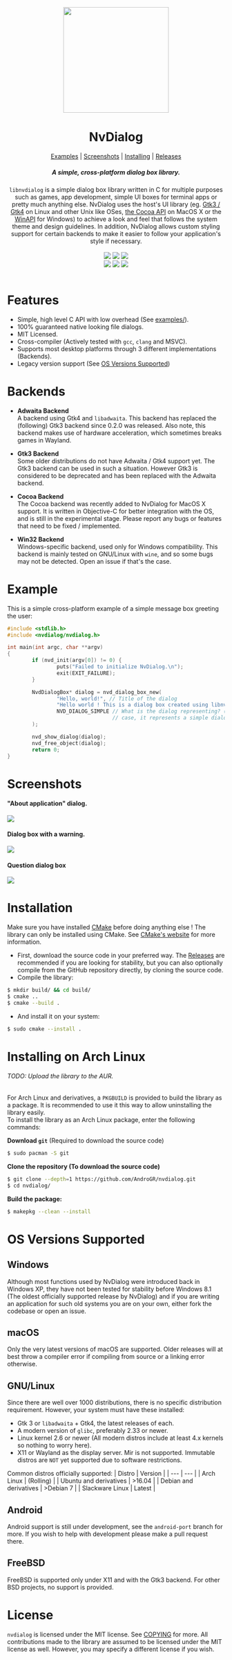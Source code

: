 <div align="center">
        <img src="assets/logo.svg" width="244">
        <h1>NvDialog</h1>
        <a href="#example">Examples</a> | 
        <a href="#screenshots">Screenshots</a> |
        <a href="#installation">Installing</a> |
        <a href="https://github.com/AndroGR/nvdialog/releases">Releases</a>
        <h5><b>A simple, cross-platform dialog box library.</b></h5>
<code>libnvdialog</code> is a simple dialog box library written in C
for multiple purposes such as games, app development, simple UI boxes for terminal apps or pretty much anything else. NvDialog uses the host's UI library (eg. <a href="https://gtk.org">Gtk3 / Gtk4</a> on Linux and other Unix like OSes, <a href="https://developer.apple.com/library/archive/documentation/Cocoa/Conceptual/CocoaFundamentals/WhatIsCocoa/WhatIsCocoa.html">the Cocoa API</a> on MacOS X or the <a href="https://learn.microsoft.com/en-us/windows/win32/apiindex/windows-api-list">WinAPI</a> for Windows) to achieve a look and feel that follows the system theme and design guidelines. In addition, NvDialog allows custom styling support for certain backends to make it easier to follow your application's style if necessary.
<br>
<br>
<img src="https://img.shields.io/github/license/AndroGR/nvdialog?color=blue&label=License">
<img src="https://img.shields.io/github/issues/AndroGR/nvdialog">
<img src="https://img.shields.io/github/commits-since/AndroGR/nvdialog/v0.5.0?label=Commits%20since%200.5.0&logo=git">
<br>
<img src="https://img.shields.io/github/actions/workflow/status/AndroGR/nvdialog/ubuntu.yml?label=Ubuntu">
<img src="https://img.shields.io/github/actions/workflow/status/AndroGR/nvdialog/macosx.yml?branch=master&label=MacOS%20X&logo=github">
<img src="https://img.shields.io/github/actions/workflow/status/AndroGR/nvdialog/win32-ci.yml?branch=master&label=Windows%2010&logo=github">
<br> <br>
</div>

# Features
- Simple, high level C API with low overhead (See [examples/](./examples/)).
- 100% guaranteed native looking file dialogs.
- MIT Licensed.
- Cross-compiler (Actively tested with `gcc`, `clang` and MSVC).
- Supports most desktop platforms through 3 different implementations (Backends).
- Legacy version support (See [OS Versions Supported](#os-versions-supported))

# Backends
- **Adwaita Backend**\
A backend using Gtk4 and `libadwaita`. This backend has replaced the (following) Gtk3 backend since 0.2.0 was released. Also note, this backend makes use of hardware acceleration, which sometimes breaks games in Wayland.

- **Gtk3 Backend**\
Some older distributions do not have Adwaita / Gtk4 support yet. The Gtk3 backend can be used in such a situation. However Gtk3 is considered to be deprecated and has been replaced with the Adwaita backend.

- **Cocoa Backend**\
The Cocoa backend was recently added to NvDialog for MacOS X support. It is written in Objective-C for better integration with the OS, and is still in the experimental stage. Please report any bugs or features that need to be fixed / implemented.

- **Win32 Backend**\
Windows-specific backend, used only for Windows compatibility. This backend is mainly tested on GNU/Linux with `wine`, and so some bugs may not be detected. Open an issue if that's the case.

# Example
This is a simple cross-platform example of a simple message box greeting the user:
```c
#include <stdlib.h>
#include <nvdialog/nvdialog.h>

int main(int argc, char **argv)
{
        if (nvd_init(argv[0]) != 0) {
                puts("Failed to initialize NvDialog.\n");
                exit(EXIT_FAILURE);
        }

        NvdDialogBox* dialog = nvd_dialog_box_new(
                "Hello, world!", // Title of the dialog
                "Hello world ! This is a dialog box created using libnvdialog!", // Message of the dialog
                NVD_DIALOG_SIMPLE // What is the dialog representing? (Eg a warning). In this
                                  // case, it represents a simple dialog with no context.
        );

        nvd_show_dialog(dialog);
        nvd_free_object(dialog);
        return 0;
}
```

# Screenshots
<div>
        <h4><b>"About application" dialog.</b></h4>
        <img src="assets/about-dialog-scr.png"></img>
        <h4><b>Dialog box with a warning.</b></h4>
        <img src="assets/dialog-scr.png"></img>
        <h4><b>Question dialog box</b></h4>
        <img src="assets/question-scr.png"></img>
</div>

# Installation
Make sure you have installed [CMake](https://cmake.org) before doing anything else ! The library can only be installed using CMake. See [CMake's website](https://cmake.org/) for more information.
- First, download the source code in your preferred way. The [Releases](https://github.com/AndroGR/nvdialog/releases/) are recommended if you are looking for stability, but you can also optionally compile from
the GitHub repository directly, by cloning the source code.
- Compile the library:
```sh
$ mkdir build/ && cd build/
$ cmake ..
$ cmake --build .
```

- And install it on your system:
```sh
$ sudo cmake --install .
```

# Installing on Arch Linux
###### *TODO: Upload the library to the AUR.*
For Arch Linux and derivatives, a `PKGBUILD` is provided to build the library as a package. It is recommended to use it this way to allow uninstalling the library easily.\
To install the library as an Arch Linux package, enter the following commands:

**Download `git`** (Required to download the source code)
```bash
$ sudo pacman -S git
```
**Clone the repository (To download the source code)**
```bash
$ git clone --depth=1 https://github.com/AndroGR/nvdialog.git
$ cd nvdialog/
```
**Build the package:**
```bash
$ makepkg --clean --install
```

# OS Versions Supported
## Windows
Although most functions used by NvDialog were introduced back in Windows XP, they have not been tested for stability before Windows 8.1 (The oldest officially supported release by NvDialog) and if you are writing an application for such old systems you are on your own, either fork the codebase or open an issue.

## macOS
Only the very latest versions of macOS are supported. Older releases will at best throw a compiler error if compiling from source or a linking error otherwise.

## GNU/Linux
Since there are well over 1000 distributions, there is no specific distribution requirement. However, your system must have these installed:
- Gtk 3 or `libadwaita` + Gtk4, the latest releases of each.
- A modern version of `glibc`, preferably 2.33 or newer.
- Linux kernel 2.6 or newer (All modern distros include at least 4.x kernels so nothing to worry here).
- X11 or Wayland as the display server. Mir is not supported.
Immutable distros are `NOT` yet supported due to software restrictions.

Common distros officially supported:
| Distro | Version |
|   ---  |   ---   |
| Arch Linux | (Rolling) |
| Ubuntu and derivatives | >16.04 |
| Debian and derivatives | >Debian 7 |
| Slackware Linux | Latest |

## Android
Android support is still under development, see the `android-port` branch for more.
If you wish to help with development please make a pull request there.

## FreeBSD
FreeBSD is supported only under X11 and with the Gtk3 backend.
For other BSD projects, no support is provided.

# License
`nvdialog` is licensed under the MIT license. See [COPYING](./COPYING) for more.
All contributions made to the library are assumed to be licensed under the MIT license as well. However, you may specify a different license if you wish.
